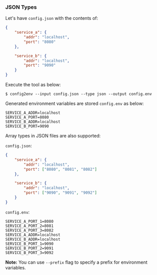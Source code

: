 ### JSON Types
Let's have `config.json` with the contents of:
```json
{
    "service_a": {
        "addr": "localhost",
        "port": "8080"
    },

    "service_b": {
        "addr": "localhost",
        "port": "9090"
    }
}
```
Execute the tool as below:

`$ config2env --input config.json --type json --output config.env `

Generated environment variables are stored `config.env` as below:
```
SERVICE_A_ADDR=localhost
SERVICE_A_PORT=8080
SERVICE_B_ADDR=localhost
SERVICE_B_PORT=9090
```

Array types in JSON files are also supported:

`config.json`:

```json
{
    "service_a": {
        "addr": "localhost",
        "port": ["8080", "8081", "8082"]
    },

    "service_b": {
        "addr": "localhost",
        "port": ["9090", "9091", "9092"]
    }
}
```

`config.env`:

```
SERVICE_A_PORT_1=8080
SERVICE_A_PORT_2=8081
SERVICE_A_PORT_3=8082
SERVICE_A_ADDR=localhost
SERVICE_B_ADDR=localhost
SERVICE_B_PORT_1=9090
SERVICE_B_PORT_2=9091
SERVICE_B_PORT_3=9092
```

**Note:** You can use `--prefix` flag to specify a prefix for environment variables.
